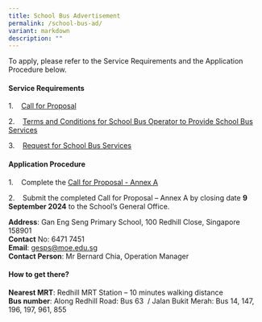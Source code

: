 ```yaml
---
title: School Bus Advertisement
permalink: /school-bus-ad/
variant: markdown
description: ""
---
```

To apply, please refer to the Service Requirements and the Application Procedure below.

#### **Service Requirements**

1.&nbsp;&nbsp;&nbsp; [Call for Proposal](/files/1__CALL_FOR_PROPROSAL_FOR_APPOINTMENT_OF_SCHOOL_BUS_OPERATOR_TO_PROVIDE_SCHOOL_BUS_SERVICES__GESPS_2025_2026__2__2_.pdf)

2.&nbsp;&nbsp;&nbsp; [Terms and Conditions for School Bus Operator to Provide School Bus Services](/files/3__Terms___Conditions_for_School_Bus_Operator_to_Provide_School_Bus_Services__For_Single_Bus_Service___GESPS.pdf)

3.&nbsp;&nbsp;&nbsp; [Request for School Bus Services](/files/4__Request_for_School_Bus_Service_and_T_C_Governing_the_Requests_for_Services__GESPS.pdf)

#### **Application Procedure**

1.&nbsp;&nbsp;&nbsp; Complete the [Call for Proposal - Annex A](/files/2__Call_for_Proposal__for_Single_Bus_Service____Information_from_Vendor__ANNEX_A.pdf)

2.&nbsp;&nbsp;&nbsp; Submit the completed Call for Proposal – Annex A by closing date **9 September 2024** to the School’s General Office.

**Address**: Gan Eng Seng Primary School, 100 Redhill Close, Singapore 158901  
**Contact**&nbsp;No: 6471 7451  
**Email**:&nbsp;[gesps@moe.edu.sg](mailto:gesps@moe.edu.sg)<br>
**Contact Person**:  Mr Bernard Chia, Operation Manager

#### **How to get there?**

**Nearest MRT**: Redhill MRT Station – 10 minutes walking distance  
**Bus number**: Along Redhill Road: Bus 63&nbsp; / Jalan Bukit Merah: Bus 14, 147, 196, 197, 961, 855